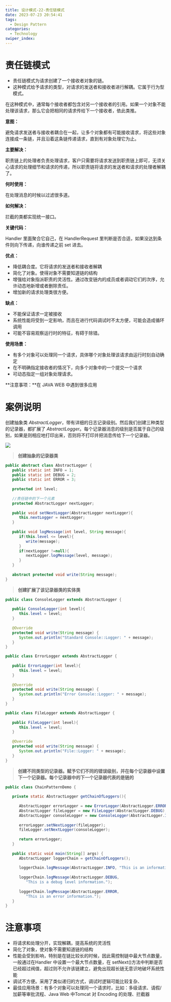 ```yaml
---
title: 设计模式-22-责任链模式
date: 2023-07-23 20:54:41
tags: 
  - Design Pattern
categories: 
  - Technology
swiper_index: 
---
```


# 责任链模式

* 责任链模式为请求创建了一个接收者对象的链。
* 这种模式给予请求的类型，对请求的发送者和接收者进行解耦。它属于行为型模式。

在这种模式中，通常每个接收者都包含对另一个接收者的引用。如果一个对象不能处理该请求，那么它会把相同的请求传给下一个接收者，依此类推。



**意图：**

避免请求发送者与接收者耦合在一起，让多个对象都有可能接收请求，将这些对象连接成一条链，并且沿着这条链传递请求，直到有对象处理它为止。

**主要解决：**

职责链上的处理者负责处理请求，客户只需要将请求发送到职责链上即可，无须关心请求的处理细节和请求的传递，所以职责链将请求的发送者和请求的处理者解耦了。

**何时使用：**

在处理消息的时候以过滤很多道。

**如何解决：**

拦截的类都实现统一接口。

**关键代码：**

Handler 里面聚合它自己，在 HandlerRequest 里判断是否合适，如果没达到条件则向下传递，向谁传递之前 set 进去。

**优点：**

* 降低耦合度。它将请求的发送者和接收者解耦
* 简化了对象。使得对象不需要知道链的结构
* 增强给对象指派职责的灵活性。通过改变链内的成员或者调动它们的次序，允许动态地新增或者删除责任。 
* 增加新的请求处理类很方便。

**缺点：**

* 不能保证请求一定被接收
* 系统性能将受到一定影响，而且在进行代码调试时不太方便，可能会造成循环调用
* 可能不容易观察运行时的特征，有碍于除错。

**使用场景：**

* 有多个对象可以处理同一个请求，具体哪个对象处理该请求由运行时刻自动确定
* 在不明确指定接收者的情况下，向多个对象中的一个提交一个请求
* 可动态指定一组对象处理请求。

**注意事项：**在 JAVA WEB 中遇到很多应用

# 案例说明

 创建抽象类 *AbstractLogger*，带有详细的日志记录级别。然后我们创建三种类型的记录器，都扩展了 *AbstractLogger*。每个记录器消息的级别是否属于自己的级别，如果是则相应地打印出来，否则将不打印并把消息传给下一个记录器。 

![](https://cyan-images.oss-cn-shanghai.aliyuncs.com/images/04-design-pattern-2023-05-12-21.svg)



> **创建抽象的记录器类**

```java
public abstract class AbstractLogger {
   public static int INFO = 1;
   public static int DEBUG = 2;
   public static int ERROR = 3;
 
   protected int level;
 
   //责任链中的下一个元素
   protected AbstractLogger nextLogger;
 
   public void setNextLogger(AbstractLogger nextLogger){
      this.nextLogger = nextLogger;
   }
 
   public void logMessage(int level, String message){
      if(this.level <= level){
         write(message);
      }
      if(nextLogger !=null){
         nextLogger.logMessage(level, message);
      }
   }
 
   abstract protected void write(String message);
}
```

>  **创建扩展了该记录器类的实体类** 

```java
public class ConsoleLogger extends AbstractLogger {
 
   public ConsoleLogger(int level){
      this.level = level;
   }
 
   @Override
   protected void write(String message) {    
      System.out.println("Standard Console::Logger: " + message);
   }
}

public class ErrorLogger extends AbstractLogger {
 
   public ErrorLogger(int level){
      this.level = level;
   }
 
   @Override
   protected void write(String message) {    
      System.out.println("Error Console::Logger: " + message);
   }
}

public class FileLogger extends AbstractLogger {
 
   public FileLogger(int level){
      this.level = level;
   }
 
   @Override
   protected void write(String message) {    
      System.out.println("File::Logger: " + message);
   }
}
```

>  **创建不同类型的记录器。赋予它们不同的错误级别，并在每个记录器中设置下一个记录器。每个记录器中的下一个记录器代表的是链的** 

```java 
public class ChainPatternDemo {
   
   private static AbstractLogger getChainOfLoggers(){
 
      AbstractLogger errorLogger = new ErrorLogger(AbstractLogger.ERROR);
      AbstractLogger fileLogger = new FileLogger(AbstractLogger.DEBUG);
      AbstractLogger consoleLogger = new ConsoleLogger(AbstractLogger.INFO);
 
      errorLogger.setNextLogger(fileLogger);
      fileLogger.setNextLogger(consoleLogger);
 
      return errorLogger;  
   }
 
   public static void main(String[] args) {
      AbstractLogger loggerChain = getChainOfLoggers();
 
      loggerChain.logMessage(AbstractLogger.INFO, "This is an information.");
 
      loggerChain.logMessage(AbstractLogger.DEBUG, 
         "This is a debug level information.");
 
      loggerChain.logMessage(AbstractLogger.ERROR, 
         "This is an error information.");
   }
}
```

# 注意事项

* 将请求和处理分开，实现解耦，提高系统的灵活性
* 简化了对象，使对象不需要知道链的结构 
* 性能会受到影响，特别是在链比较长的时候，因此需控制链中最大节点数量，一般通过在Handler 中设置一个最大节点数量，在 setNext()方法中判断是否已经超过阀值，超过则不允许该链建立，避免出现超长链无意识地破坏系统性能 
* 调试不方便。采用了类似递归的方式，调试时逻辑可能比较复杂、
* 最佳应用场景：有多个对象可以处理同一个请求时，比如：多级请求、请假/加薪等审批流程、Java Web 中Tomcat 对 Encoding 的处理、拦截器 

